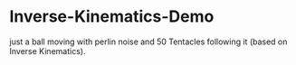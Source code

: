 # Inverse-Kinematics-Demo
just a ball moving with perlin noise and 50 Tentacles following it (based on Inverse Kinematics).
